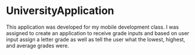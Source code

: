 # UniversityApplication

This application was developed for my mobile development class. I was assigned to create an application to receive grade inputs
and based on user input assign a letter grade as well as tell the user what the lowest, highest, and average grades were.
